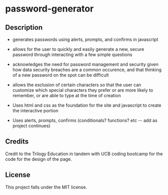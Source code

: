 # password-generator

## Description
- generates passwords using alerts, prompts, and confirms in javascript
- allows for the user to quickly and easily generate a new, secure password through interacting with a few simple questions
- acknowledges the need for password management and security given how data security breaches are a common occurence, and that thinking of a new password on the spot can be difficult
- allows the exclusion of certain characters so that the user can customize which special characters they prefer or are more likely to remember, or are able to type at the time of creation

- Uses html and css as the foundation for the site and javascript to create the interactive portion
- Uses alerts, prompts, confirms (conditionals? functions? etc -- add as project continues)

## Credits
Credit to the Trilogy Education in tandem with UCB coding bootcamp for the code for the design of the page.

## License
This project falls under the MIT license.